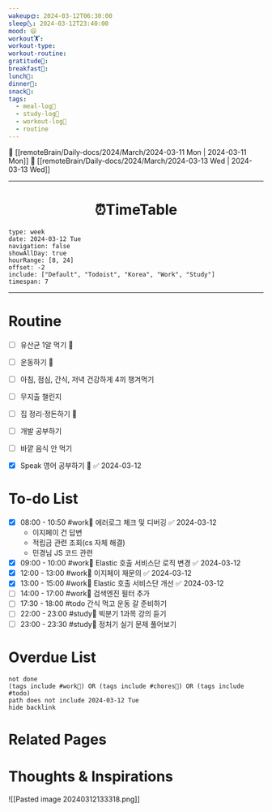 ```yaml
---
wakeup🌞: 2024-03-12T06:30:00
sleep🌜: 2024-03-12T23:40:00
mood: 😄
workout🏋️: 
workout-type: 
workout-routine: 
gratitude🙏: 
breakfast🍳: 
lunch🍚: 
dinner🥗: 
snack🍬: 
tags:
  - meal-log📝
  - study-log📓
  - workout-log💪
  - routine
---
```


🔺 [[remoteBrain/Daily-docs/2024/March/2024-03-11 Mon | 2024-03-11 Mon]]
🔻 [[remoteBrain/Daily-docs/2024/March/2024-03-13 Wed | 2024-03-13 Wed]]
___
<h1> <center>⏰TimeTable </center> </h1>

```gEvent
type: week
date: 2024-03-12 Tue
navigation: false
showAllDay: true
hourRange: [8, 24]
offset: -2
include: ["Default", "Todoist", "Korea", "Work", "Study"]
timespan: 7
```

--- 


# Routine 

- [ ] 유산균 1알 먹기 🔼 
- [ ] 운동하기 🔼
- [ ] 아침, 점심, 간식, 저녁 건강하게 4끼 챙겨먹기
- [ ] 무지출 챌린지 
- [ ] 집 정리·정돈하기 🔼
- [ ] 개발 공부하기
- [ ] 바깥 음식 안 먹기 
- [x] Speak 영어 공부하기 🔼 ✅ 2024-03-12


# To-do List

- [x] 08:00 - 10:50 #work💼 에러로그 체크 및 디버깅 ✅ 2024-03-12
	- 이지페이 건 답변
	- 적립금 관련 조회(cs 자체 해결) 
	- 민경님 JS 코드 관련 
- [x] 09:00 - 10:00 #work💼 Elastic 호출 서비스단 로직 변경 ✅ 2024-03-12
- [x] 12:00 - 13:00 #work💼 이지페이 재문의 ✅ 2024-03-12
- [x] 13:00 - 15:00 #work💼 Elastic 호출 서비스단 개선 ✅ 2024-03-12
- [ ] 14:00 - 17:00 #work💼 검색엔진 필터 추가
- [ ] 17:30 - 18:00 #todo 간식 먹고 운동 갈 준비하기
- [ ] 22:00 - 23:00 #study📓 빅분기 1과목 강의 듣기
- [ ] 23:00 - 23:30 #study📓 정처기 실기 문제 풀어보기

# Overdue List
```tasks
not done
(tags include #work💼) OR (tags include #chores🧺) OR (tags include #todo)
path does not include 2024-03-12 Tue
hide backlink
```

# Related Pages



# Thoughts & Inspirations

![[Pasted image 20240312133318.png]]